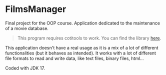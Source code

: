# FilmsManager

Final project for the OOP course. Application dedicated to the maintenance of a movie database.

> This program requires cotitools to work. You can find the library [here](http://maxus.fis.usal.es/HOTHOUSE/p3/).

This application doesn't have a real usage as it is a mix of a lot of different functionalities (but it behaves as intended).
It works with a lot of different file formats to read and write data, like text files, binary files, html...

Coded with JDK 17.
